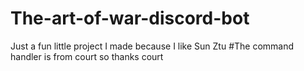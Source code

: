 # The-art-of-war-discord-bot
Just a fun little project I made because I like Sun Ztu
 #The command handler is from court so thanks court

